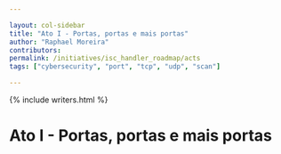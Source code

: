 ```yaml
---

layout: col-sidebar
title: "Ato I - Portas, portas e mais portas"
author: "Raphael Moreira"
contributors: 
permalink: /initiatives/isc_handler_roadmap/acts
tags: ["cybersecurity", "port", "tcp", "udp", "scan"]

---
```


{% include writers.html %}

# Ato I - Portas, portas e mais portas
